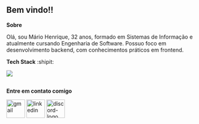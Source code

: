 ## Bem vindo!!

**Sobre**

Olá, sou Mário Henrique, 32 anos, formado em Sistemas de Informação e atualmente cursando Engenharia de Software. Possuo foco em desenvolvimento backend, com conhecimentos práticos em frontend.

**Tech Stack** :shipit:


<p align="left">
  <a href="https://skillicons.dev">
    <img src="https://skillicons.dev/icons?i=git,nodejs,ts,postgres,mongodb,docker,react,tailwind" />
  </a>
</p>

##  
**Entre em contato comigo**


<div>
  <a href = "mailto:mariohenriquelp@gmail.com"><img width="48" height="48" src="https://img.icons8.com/stickers/100/gmail-new.png" target="_blank" alt="gmail"></a>
  <a href = "https://www.linkedin.com/in/mário-henrique/"><img width="48" height="48" src="https://img.icons8.com/stickers/100/000000/linkedin.png" target="_blank" alt="linkedin"/></a>
  <a href = "https://discord.com/users/marimdev"><img width="48" height="48" src="https://img.icons8.com/stickers/100/000000/discord-logo.png" target="_blank" alt="discord-logo"/></a>
</div>



